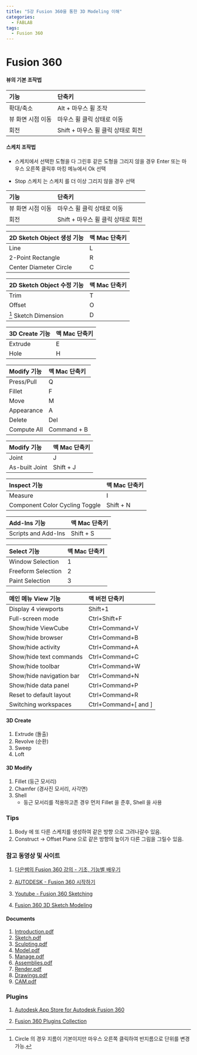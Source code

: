 ```yaml
---
title: "5강 Fusion 360을 통한 3D Modeling 이해"
categories:
  - FABLAB
tags:
  - Fusion 360
---
```


# Fusion 360


#### 뷰의 기본 조작법

| 기능 | 단축키 |
|:----|:-----|
| 확대/축소 | Alt + 마우스 휠 조작 |
| 뷰 화면 시점 이동 | 마우스 휠 클릭 상태로 이동 |
| 회전 | Shift + 마우스 휠 클릭 상태로 회전 |

#### 스케치 조작법

- 스케치에서 선택한 도형을 다 그린후 같은 도형을 그리지 않을 경우 Enter 또는 마우스 오른쪽 클릭후 마킹 메뉴에서 Ok 선택

- Stop 스케치 는 스케치 를 더 이상 그리지 않을 경우 선택

| 기능 | 단축키 |
|:----|:-----|
| 뷰 화면 시점 이동 | 마우스 휠 클릭 상태로 이동 |
| 회전 | Shift + 마우스 휠 클릭 상태로 회전 |


| 2D Sketch Object 생성 기능 | 맥 Mac 단축키 |
| :--- | :-- |
| Line | L |
| 2-Point Rectangle | R |
| Center Diameter Circle | C |


| 2D Sketch Object 수정 기능 | 맥 Mac 단축키 |
| :--- | :-- |
| Trim | T |
| Offset | O |
| [^Dimension Tips] Sketch Dimension | D |

| 3D Create 기능 | 맥 Mac 단축키 |
| :--- | :-- |
| Extrude| E |
| Hole | H

| Modify 기능 | 맥 Mac 단축키 |
| :--- | :-- |
| Press/Pull | Q |
| Fillet | F |
| Move | M |
| Appearance | A |
| Delete | Del |
| Compute All | Command + B

| Modify 기능 | 맥 Mac 단축키 |
| :--- | :-- |
| Joint | J
| As-built Joint | Shift + J

| Inspect 기능 | 맥 Mac 단축키 |
| :--- | :-- |
| Measure | I |
| Component Color Cycling Toggle | Shift + N |

| Add-Ins 기능 | 맥 Mac 단축키 |
| :--- | :-- |
| Scripts and Add-Ins | Shift + S |


| Select 기능 | 맥 Mac 단축키 |
| :--- | :-- |
| Window Selection | 1 |
| Freeform Selection | 2 |
| Paint Selection | 3 |


| 메인 메뉴 View 기능 | 맥 버전 단축키 |
| :--- | :-- |
| Display 4 viewports | Shift+1 |
| Full-screen mode | Ctrl+Shift+F |
| Show/hide ViewCube | Ctrl+Command+V |
| Show/hide browser | Ctrl+Command+B |
| Show/hide activity | Ctrl+Command+A |
| Show/hide text commands | Ctrl+Command+C |
| Show/hide toolbar | Ctrl+Command+W |
| Show/hide navigation bar | Ctrl+Command+N |
| Show/hide data panel | Ctrl+Command+P |
| Reset to default layout | Ctrl+Command+R |
| Switching workspaces | Ctrl+Command+[ and ]

#### 3D Create
1. Extrude (돌출)
2. Revolve (순환)
3. Sweep
4. Loft


#### 3D Modify
1. Fillet (둥근 모서리)
2. Chamfer (경사진 모서리, 사각면)
3. Shell
	- 둥근 모서리를 적용하고픈 경우 먼저 Fillet 을 준후, Shell 을 사용


### Tips
1. 	Body 에 또 다른 스케치를 생성하여 같은 방향 으로 그려나갈수 있음.
2. Construct -> Offset Plane 으로 같은 방향의 높이가 다른 그림을 그릴수 있음.

### 참고 동영상 및 사이트

1. [다은쌤의 Fusion 360 강의 - 기초, 기능별 배우기](https://www.youtube.com/playlist?list=PL3tES2o5VicInxpk6rruwwbA9yMoOwQ_X)

2. [AUTODESK - Fusion 360 시작하기](https://www.autodesk.co.kr/products/fusion-360/learn-training-tutorials)

3. [Youtube - Fusion 360 Sketching](https://www.youtube.com/watch?v=J_2If5zVp84&list=PLmA_xUT-8UlLx4mcCK62PNW2fz4K4_Rxy)

4. [Fusion 360 3D Sketch Modeling](https://www.youtube.com/playlist?list=PLjyiWW2QlmFwUgSxZJONo1uoyN23CksZ4)

#### Documents

1. [Introduction.pdf](https://github.com/hyuni/FABLAB/raw/master/download/Fusion%20360%20Documents/01_Introduction.pdf)
2. [Sketch.pdf](https://github.com/hyuni/FABLAB/raw/master/download/Fusion%20360%20Documents/02_Sketch.pdf)
3. [Sculpting.pdf](https://github.com/hyuni/FABLAB/raw/master/download/Fusion%20360%20Documents/03_Sculpting.pdf)
4. [Model.pdf](https://github.com/hyuni/FABLAB/raw/master/download/Fusion%20360%20Documents/04_Model.pdf)
5. [Manage.pdf](https://github.com/hyuni/FABLAB/raw/master/download/Fusion%20360%20Documents/05_Manage.pdf)
6. [Assemblies.pdf](https://github.com/hyuni/FABLAB/raw/master/download/Fusion%20360%20Documents/06_Assemblies.pdf)
7. [Render.pdf](https://github.com/hyuni/FABLAB/raw/master/download/Fusion%20360%20Documents/07_Render.pdf)
8. [Drawings.pdf](https://github.com/hyuni/FABLAB/raw/master/download/Fusion%20360%20Documents/08_Drawings.pdf)
9. [CAM.pdf](https://github.com/hyuni/FABLAB/raw/master/download/Fusion%20360%20Documents/09_CAM.pdf)


### Plugins

1. [Autodesk App Store for Autodesk Fusion 360](https://apps.autodesk.com/FUSION/en/Home/Index)

2. [Fusion 360 Plugins Collection](https://tapnair.github.io/)



[^Dimension Tips]: Circle 의 경우 지름이 기본이지만 마우스 오른쪽 클릭하여 반지름으로 단위를 변경 가능.
